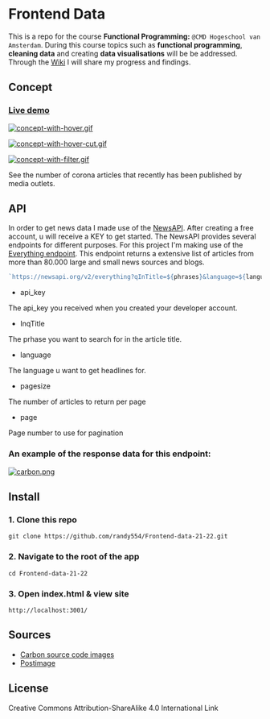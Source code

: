 # Frontend Data
This is a repo for the course **Functional Programming:** `@CMD Hogeschool van Amsterdam`.
During this course topics such as **functional programming**, **cleaning data** and creating **data visualisations** will be be addressed. Through the [Wiki](https://github.com/randy554/Frontend-data-21-22/wiki) I will share my progress and findings.

 ## Concept
 
 ### [Live demo](https://randy554.github.io/Frontend-data-21-22/)
 
 [![concept-with-hover.gif](https://i.postimg.cc/ZR6TQWGT/concept-with-hover.gif)](https://postimg.cc/vgHFgZ8j)
 
 [![concept-with-hover-cut.gif](https://i.postimg.cc/rmLYxdnW/concept-with-hover-cut.gif)](https://postimg.cc/JyPqWhW4)
 
 [![concept-with-filter.gif](https://i.postimg.cc/vTQdS37z/concept-with-filter.gif)](https://postimg.cc/G8SN4P58)
 
 See the number of corona articles that recently has been published by media outlets.
 
 ## API
 
 In order to get news data I made use of the [NewsAPI](https://newsapi.org/). After creating a free account, u will receive a KEY to get started. The NewsAPI provides several endpoints for different purposes. For this project I'm making use of the [Everything endpoint](https://newsapi.org/docs/endpoints/everything). This endpoint returns a extensive list of articles from more than 80.000 large and small news sources and blogs. 
 
 ```Javascript
 `https://newsapi.org/v2/everything?qInTitle=${phrases}&language=${language}&page=${page}&pageSize=${pageSize}&apiKey=${apiKey}`
 ```
 * api_key

The api_key you received when you created your developer account.

* InqTitle

The prhase you want to search for in the article title.

* language

The language u want to get headlines for.

* pagesize

The number of articles to return per page

* page

Page number to use for pagination

### An example of the response data for this endpoint:

[![carbon.png](https://i.postimg.cc/50bp5Jty/carbon.png)](https://postimg.cc/rdZScvx2)

 
  ## Install
  
  
### 1. Clone this repo

    git clone https://github.com/randy554/Frontend-data-21-22.git
    
### 2. Navigate to the root of the app

    cd Frontend-data-21-22

### 3. Open index.html & view site

    http://localhost:3001/
 
  ## Sources
 - [Carbon source code images](https://carbon.now.sh/) 
 - [Postimage](https://postimages.org/)

 
## License

Creative Commons Attribution-ShareAlike 4.0 International Link 
